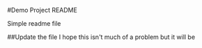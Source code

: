 #Demo Project README

Simple readme file

##Update the file
I hope this isn't much of a problem
but it will be
